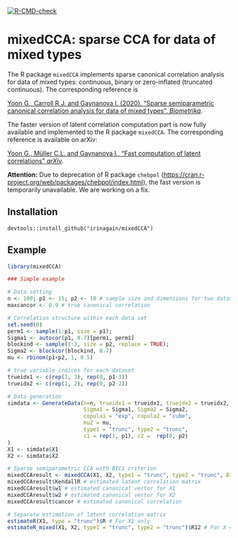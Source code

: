 <!-- README.md is generated from README.Rmd. Please edit that file -->
<!-- badges: start -->

[![R-CMD-check](https://github.com/irinagain/mixedCCA/workflows/R-CMD-check/badge.svg)](https://github.com/irinagain/mixedCCA/actions)
<!-- badges: end -->

# mixedCCA: sparse CCA for data of mixed types

The R package `mixedCCA` implements sparse canonical correlation
analysis for data of mixed types: continuous, binary or zero-inflated
(truncated continuous). The corresponding reference is

[Yoon G., Carroll R.J. and Gaynanova I. (2020). “Sparse semiparametric
canonical correlation analysis for data of mixed types”.
*Biometrika*](https://doi.org/10.1093/biomet/asaa007).

The faster version of latent correlation computation part is now fully
available and implemented to the R package `mixedCCA`. The corresponding
reference is available on arXiv:

[Yoon G., Müller C.L. and Gaynanova I., “Fast computation of latent
correlations” *arXiv*](https://arxiv.org/abs/2006.13875).

**Attention:** Due to deprecation of R package `chebpol`
(<https://cran.r-project.org/web/packages/chebpol/index.html>), the fast
version is temporarily unavailable. We are working on a fix.

## Installation

``` install
devtools::install_github("irinagain/mixedCCA")
```

## Example

``` r
library(mixedCCA)

### Simple example

# Data setting
n <- 100; p1 <- 15; p2 <- 10 # sample size and dimensions for two datasets.
maxcancor <- 0.9 # true canonical correlation

# Correlation structure within each data set
set.seed(0)
perm1 <- sample(1:p1, size = p1);
Sigma1 <- autocor(p1, 0.7)[perm1, perm1]
blockind <- sample(1:3, size = p2, replace = TRUE);
Sigma2 <- blockcor(blockind, 0.7)
mu <- rbinom(p1+p2, 1, 0.5)

# true variable indices for each dataset
trueidx1 <- c(rep(1, 3), rep(0, p1-3))
trueidx2 <- c(rep(1, 2), rep(0, p2-2))

# Data generation
simdata <- GenerateData(n=n, trueidx1 = trueidx1, trueidx2 = trueidx2, maxcancor = maxcancor,
                        Sigma1 = Sigma1, Sigma2 = Sigma2,
                        copula1 = "exp", copula2 = "cube",
                        muZ = mu,
                        type1 = "trunc", type2 = "trunc",
                        c1 = rep(1, p1), c2 =  rep(0, p2)
)
X1 <- simdata$X1
X2 <- simdata$X2

# Sparse semiparametric CCA with BIC1 criterion
mixedCCAresult <- mixedCCA(X1, X2, type1 = "trunc", type2 = "trunc", BICtype = 1)
mixedCCAresult$KendallR # estimated latent correlation matrix
mixedCCAresult$w1 # estimated canonical vector for X1
mixedCCAresult$w2 # estimated canonical vector for X2
mixedCCAresult$cancor # estimated canonical correlation

# Separate estimation of latent correlation matrix
estimateR(X1, type = "trunc")$R # For X1 only
estimateR_mixed(X1, X2, type1 = "trunc", type2 = "trunc")$R12 # For X = (X1, X2)
```
